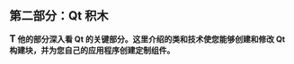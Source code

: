 ## 第二部分：Qt 积木

<!-- ch 5~16 -->

**<big class="calibre11">T</big> 他的部分深入看 Qt 的关键部分。这里介绍的类和技术使您能够创建和修改 Qt 构建块，并为您自己的应用程序创建定制组件。**

